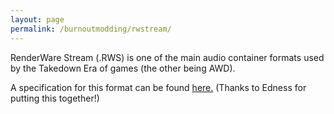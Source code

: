 ```yaml
---
layout: page
permalink: /burnoutmodding/rwstream/
---
```


RenderWare Stream (.RWS) is one of the main audio container formats used by the Takedown Era of games (the other being AWD).

A specification for this format can be found [here.](https://media.discordapp.net/attachments/479352816100573186/698519410926682142/unknown.png) (Thanks to Edness for putting this together!)
